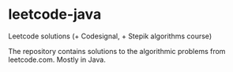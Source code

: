 # leetcode-java

Leetcode solutions (+ Codesignal, + Stepik algorithms course)

The repository contains solutions to the algorithmic problems from leetcode.com.
Mostly in Java.
